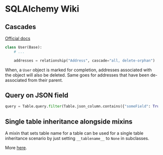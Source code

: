 # SQLAlchemy Wiki

Cascades
---

[Official docs](https://docs.sqlalchemy.org/en/13/orm/cascades.html)

```python
class User(Base):
    # ...

    addresses = relationship("Address", cascade="all, delete-orphan")
```

When, a `User` object is marked for completion, addresses associated with the
object will also be deleted. Same goes for addresses that have been
de-associated from their parent.


Query on JSON field
---

```python
query = Table.query.filter(Table.json_column.contains({"someField": True}))
```

Single table inheritance alongside mixins
---

A mixin that sets table name for a table can be used for a single table
inheritance scenario by just setting `__tablename__` to `None` in subclasses.

More [
here](https://docs.sqlalchemy.org/en/13/orm/extensions/declarative/mixins.html#controlling-table-inheritance-with-mixins).
